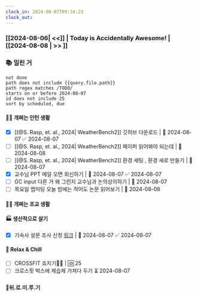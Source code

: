 ```yaml
---
clock_in: 2024-08-07T09:34:23
clock_out:
---
```

### [[2024-08-06| <<]] | **Today is Accidentally Awesome!** | [[2024-08-08 | >> ]]

### 📚 밀린 거
```tasks
not done 
path does not include {{query.file.path}}
path regex matches /TODO/
starts on or before 2024-08-07
id does not include 25
sort by scheduled, due
```

#### 🤦‍♂️ 개쩌는 인턴 생활
- [x] [[@S. Rasp, et. al., 2024| WeatherBench2]] 깃허브 다운로드 | 📅 2024-08-07 ✅ 2024-08-07
- [ ] [[@S. Rasp, et. al., 2024| WeatherBench2]] 페이퍼 읽어봐야 되는데 | 📅 2024-08-08 
- [ ] [[@S. Rasp, et. al., 2024| WeatherBench2]] 환경 세팅 , 환경 새로 만들기 | 🛫 2024-08-07 
- [x] 교수님 PPT 메일 오면 회신하기 | 📅 2024-08-07 ✅ 2024-08-07
- [ ] GC input 다른 거 왜 그런지 교수님과 논의상의하기 | 📅 2024-08-07 
- [ ] 목요일 랩미팅 오늘 밤에는 적어도 논문 읽어보기 | 📅 2024-08-08 
#### 👨‍🏫 개쩌는 조교 생활


#### 🏭 생산적으로 살기
- [x] 기숙사 설문 조사 신청 [링크](https://docs.google.com/forms/d/1TdtUUIia8AeVf43wQ4cFMd_HUwYX6JBictpJBpHeE4o/closedform) | 📅 2024-08-07 ✅ 2024-08-07

#### 🍻 Relax & Chill 
- [ ] CROSSFIT 죠지기🏋️‍♀️ | 🆔 25
- [ ] 크로스핏 박스에 제습제 가져다 두기 ⏳ 2024-08-07 

#### 💨뒤.로.미.루.기
